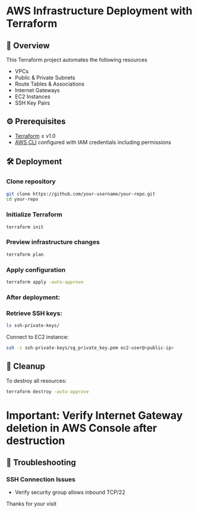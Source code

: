 # AWS Infrastructure Deployment with Terraform

## 📜 Overview
This Terraform project automates the following resources


- VPCs 
- Public & Private Subnets 
- Route Tables & Associations
- Internet Gateways
- EC2 Instances
- SSH Key Pairs



## ⚙️ Prerequisites
- [Terraform](https://developer.hashicorp.com/terraform/downloads) ≥ v1.0
- [AWS CLI](https://aws.amazon.com/cli/) configured with IAM credentials including permissions


## 🛠️ Deployment

### Clone repository
```bash
git clone https://github.com/your-username/your-repo.git
cd your-repo
```

### Initialize Terraform
```bash
terraform init
```

### Preview infrastructure changes
```bash
terraform plan
```

### Apply configuration
```bash
terraform apply -auto-approve
```


### After deployment:

### Retrieve SSH keys:

```bash
ls ssh-private-keys/
```

Connect to EC2 instance:

```bash
ssh -i ssh-private-keys/sg_private_key.pem ec2-user@<public-ip>
```

## 🧹 Cleanup
To destroy all resources:

```bash
terraform destroy -auto-approve
```

# Important: Verify Internet Gateway deletion in AWS Console after destruction

## 🐛 Troubleshooting

### SSH Connection Issues

- Verify security group allows inbound TCP/22


Thanks for your visit